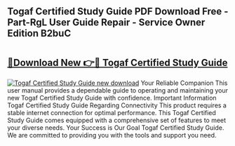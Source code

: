 ## Togaf Certified Study Guide PDF Download Free - Part-RgL User Guide Repair - Service Owner Edition B2buC

# <h2><a href="http://bc46461.oget.top/?id=Togaf+Certified+Study+Guide">🔗Download New 👉🔴 Togaf Certified Study Guide</a></h2>

[![Togaf Certified Study Guide new download](https://i.imgur.com/5g1atiW.png)](http://bc46461.oget.top/?id=Togaf+Certified+Study+Guide)
Your Reliable Companion This user manual provides a dependable guide to operating and maintaining your new Togaf Certified Study Guide with confidence. Important Information Togaf Certified Study Guide Regarding Connectivity This product requires a stable internet connection for optimal performance. This Togaf Certified Study Guide comes equipped with a comprehensive set of features to meet your diverse needs. Your Success is Our Goal Togaf Certified Study Guide. We are committed to providing you with the tools and support you need.

